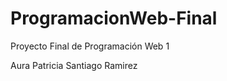 # ProgramacionWeb-Final
Proyecto Final de Programación Web 1

Aura Patricia Santiago Ramirez








